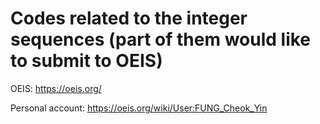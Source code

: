 # Codes related to the integer sequences (part of them would like to submit to OEIS)

OEIS: https://oeis.org/

Personal account: https://oeis.org/wiki/User:FUNG_Cheok_Yin
